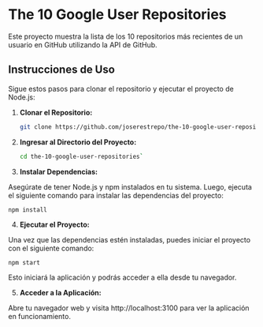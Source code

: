 # The 10 Google User Repositories

Este proyecto muestra la lista de los 10 repositorios más recientes de un usuario en GitHub utilizando la API de GitHub.

## Instrucciones de Uso

Sigue estos pasos para clonar el repositorio y ejecutar el proyecto de Node.js:

1. **Clonar el Repositorio:**

   ```bash
   git clone https://github.com/joserestrepo/the-10-google-user-repositories.git

2. **Ingresar al Directorio del Proyecto:**
    ```bash
    cd the-10-google-user-repositories`

3. **Instalar Dependencias:**

Asegúrate de tener Node.js y npm instalados en tu sistema. Luego, ejecuta el siguiente comando para instalar las dependencias del proyecto:

`npm install`

4. **Ejecutar el Proyecto:**

Una vez que las dependencias estén instaladas, puedes iniciar el proyecto con el siguiente comando:

`npm start`

Esto iniciará la aplicación y podrás acceder a ella desde tu navegador.

5.  **Acceder a la Aplicación:**

Abre tu navegador web y visita http://localhost:3100 para ver la aplicación en funcionamiento.